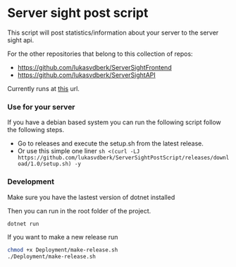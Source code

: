# Server sight post script
This script will post statistics/information about your server to the server sight api.

For the other repositories that belong to this collection of repos:

- https://github.com/lukasvdberk/ServerSightFrontend
- https://github.com/lukasvdberk/ServerSightAPI

Currently runs at [this](https://serversight.lukas.sh) url.


### Use for your server
If you have a debian based system you can run the following script follow the following steps.

-  Go to releases and execute the setup.sh from the latest release.
-  Or use this simple one liner `sh <(curl -LJ https://github.com/lukasvdberk/ServerSightPostScript/releases/download/1.0/setup.sh) -y`

### Development 
Make sure you have the lastest version of dotnet installed

Then you can run in the root folder of the project.
```bash
dotnet run
```

If you want to make a new release run
```bash
chmod +x Deployment/make-release.sh
./Deployment/make-release.sh
```
